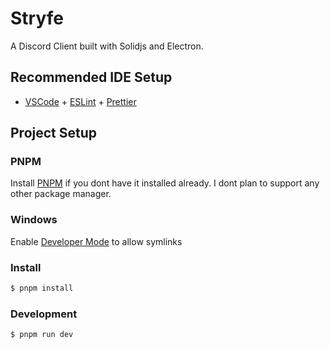 # Stryfe

A Discord Client built with Solidjs and Electron.

## Recommended IDE Setup

-   [VSCode](https://code.visualstudio.com/) + [ESLint](https://marketplace.visualstudio.com/items?itemName=dbaeumer.vscode-eslint) + [Prettier](https://marketplace.visualstudio.com/items?itemName=esbenp.prettier-vscode)

## Project Setup

### PNPM

Install [PNPM](https://pnpm.io/installation) if you dont have it installed already. I dont plan to support any other package manager.

### Windows

Enable [Developer Mode](https://docs.microsoft.com/en-us/windows/apps/get-started/enable-your-device-for-development) to allow symlinks

### Install

```bash
$ pnpm install
```

### Development

```bash
$ pnpm run dev
```
